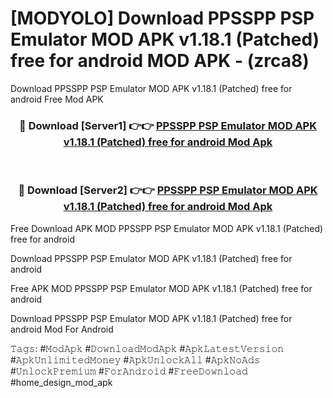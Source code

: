# [MODYOLO] Download PPSSPP PSP Emulator MOD APK v1.18.1 (Patched) free for android MOD APK - (zrca8)
Download PPSSPP PSP Emulator MOD APK v1.18.1 (Patched) free for android Free Mod APK

<div align="center">
<h3>🔴 Download [Server1] 👉👉 <a href="https://apk-comot.site?title=PPSSPP_PSP_Emulator_MOD_APK_v1.18.1_(Patched)_free_for_android">PPSSPP PSP Emulator MOD APK v1.18.1 (Patched) free for android Mod Apk</a></h3><br>

<h3>🔴 Download [Server2] 👉👉 <a href="https://apk-comot.site?title=PPSSPP_PSP_Emulator_MOD_APK_v1.18.1_(Patched)_free_for_android">PPSSPP PSP Emulator MOD APK v1.18.1 (Patched) free for android Mod Apk</a></h3>
</div>


Free Download APK MOD PPSSPP PSP Emulator MOD APK v1.18.1 (Patched) free for android

Download PPSSPP PSP Emulator MOD APK v1.18.1 (Patched) free for android 

Free APK MOD PPSSPP PSP Emulator MOD APK v1.18.1 (Patched) free for android 

Download PPSSPP PSP Emulator MOD APK v1.18.1 (Patched) free for android Mod For Android

𝚃𝚊𝚐𝚜: #𝙼𝚘𝚍𝙰𝚙𝚔 #𝙳𝚘𝚠𝚗𝚕𝚘𝚊𝚍𝙼𝚘𝚍𝙰𝚙𝚔 #𝙰𝚙𝚔𝙻𝚊𝚝𝚎𝚜𝚝𝚅𝚎𝚛𝚜𝚒𝚘𝚗 #𝙰𝚙𝚔𝚄𝚗𝚕𝚒𝚖𝚒𝚝𝚎𝚍𝙼𝚘𝚗𝚎𝚢 #𝙰𝚙𝚔𝚄𝚗𝚕𝚘𝚌𝚔𝙰𝚕𝚕 #𝙰𝚙𝚔𝙽𝚘𝙰𝚍𝚜 #𝚄𝚗𝚕𝚘𝚌𝚔𝙿𝚛𝚎𝚖𝚒𝚞𝚖 #𝙵𝚘𝚛𝙰𝚗𝚍𝚛𝚘𝚒𝚍 #𝙵𝚛𝚎𝚎𝙳𝚘𝚠𝚗𝚕𝚘𝚊𝚍 #home_design_mod_apk